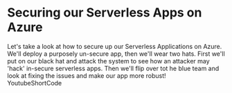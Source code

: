 # Securing our Serverless Apps on Azure<div><span style="display:inline !important;">Let's take a look at how to secure up our Serverless Applications on Azure. We'll deploy a purposely un-secure app, then we'll wear two hats. First we'll put on our black hat and attack the system to see how an attacker may 'hack' in-secure serverless apps. Then we'll flip over tot he blue team and look at fixing the issues and make our app more robust!<span>&nbsp;</span></span><br></div> YoutubeShortCode